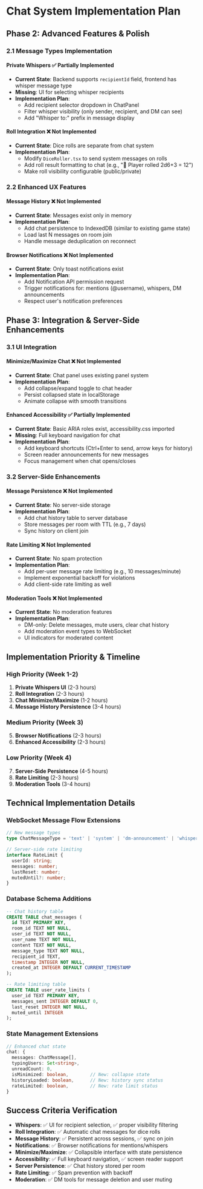 # Chat System Implementation Plan

## Phase 2: Advanced Features & Polish

### 2.1 Message Types Implementation

#### Private Whispers ✅ Partially Implemented
- **Current State**: Backend supports `recipientId` field, frontend has whisper message type
- **Missing**: UI for selecting whisper recipients
- **Implementation Plan**:
  - Add recipient selector dropdown in ChatPanel
  - Filter whisper visibility (only sender, recipient, and DM can see)
  - Add "Whisper to:" prefix in message display

#### Roll Integration ❌ Not Implemented
- **Current State**: Dice rolls are separate from chat system
- **Implementation Plan**:
  - Modify `DiceRoller.tsx` to send system messages on rolls
  - Add roll result formatting to chat (e.g., "🎲 Player rolled 2d6+3 = 12")
  - Make roll visibility configurable (public/private)

### 2.2 Enhanced UX Features

#### Message History ❌ Not Implemented
- **Current State**: Messages exist only in memory
- **Implementation Plan**:
  - Add chat persistence to IndexedDB (similar to existing game state)
  - Load last N messages on room join
  - Handle message deduplication on reconnect

#### Browser Notifications ❌ Not Implemented
- **Current State**: Only toast notifications exist
- **Implementation Plan**:
  - Add Notification API permission request
  - Trigger notifications for: mentions (@username), whispers, DM announcements
  - Respect user's notification preferences

## Phase 3: Integration & Server-Side Enhancements

### 3.1 UI Integration

#### Minimize/Maximize Chat ❌ Not Implemented
- **Current State**: Chat panel uses existing panel system
- **Implementation Plan**:
  - Add collapse/expand toggle to chat header
  - Persist collapsed state in localStorage
  - Animate collapse with smooth transitions

#### Enhanced Accessibility ✅ Partially Implemented
- **Current State**: Basic ARIA roles exist, accessibility.css imported
- **Missing**: Full keyboard navigation for chat
- **Implementation Plan**:
  - Add keyboard shortcuts (Ctrl+Enter to send, arrow keys for history)
  - Screen reader announcements for new messages
  - Focus management when chat opens/closes

### 3.2 Server-Side Enhancements

#### Message Persistence ❌ Not Implemented
- **Current State**: No server-side storage
- **Implementation Plan**:
  - Add chat history table to server database
  - Store messages per room with TTL (e.g., 7 days)
  - Sync history on client join

#### Rate Limiting ❌ Not Implemented
- **Current State**: No spam protection
- **Implementation Plan**:
  - Add per-user message rate limiting (e.g., 10 messages/minute)
  - Implement exponential backoff for violations
  - Add client-side rate limiting as well

#### Moderation Tools ❌ Not Implemented
- **Current State**: No moderation features
- **Implementation Plan**:
  - DM-only: Delete messages, mute users, clear chat history
  - Add moderation event types to WebSocket
  - UI indicators for moderated content

## Implementation Priority & Timeline

### High Priority (Week 1-2)
1. **Private Whispers UI** (2-3 hours)
2. **Roll Integration** (2-3 hours)
3. **Chat Minimize/Maximize** (1-2 hours)
4. **Message History Persistence** (3-4 hours)

### Medium Priority (Week 3)
5. **Browser Notifications** (2-3 hours)
6. **Enhanced Accessibility** (2-3 hours)

### Low Priority (Week 4)
7. **Server-Side Persistence** (4-5 hours)
8. **Rate Limiting** (2-3 hours)
9. **Moderation Tools** (3-4 hours)

## Technical Implementation Details

### WebSocket Message Flow Extensions
```typescript
// New message types
type ChatMessageType = 'text' | 'system' | 'dm-announcement' | 'whisper' | 'roll-result';

// Server-side rate limiting
interface RateLimit {
  userId: string;
  messages: number;
  lastReset: number;
  mutedUntil?: number;
}
```

### Database Schema Additions
```sql
-- Chat history table
CREATE TABLE chat_messages (
  id TEXT PRIMARY KEY,
  room_id TEXT NOT NULL,
  user_id TEXT NOT NULL,
  user_name TEXT NOT NULL,
  content TEXT NOT NULL,
  message_type TEXT NOT NULL,
  recipient_id TEXT,
  timestamp INTEGER NOT NULL,
  created_at INTEGER DEFAULT CURRENT_TIMESTAMP
);

-- Rate limiting table
CREATE TABLE user_rate_limits (
  user_id TEXT PRIMARY KEY,
  messages_sent INTEGER DEFAULT 0,
  last_reset INTEGER NOT NULL,
  muted_until INTEGER
);
```

### State Management Extensions
```typescript
// Enhanced chat state
chat: {
  messages: ChatMessage[],
  typingUsers: Set<string>,
  unreadCount: 0,
  isMinimized: boolean,        // New: collapse state
  historyLoaded: boolean,      // New: history sync status
  rateLimited: boolean,        // New: rate limit status
}
```

## Success Criteria Verification

- **Whispers**: ✅ UI for recipient selection, ✅ proper visibility filtering
- **Roll Integration**: ✅ Automatic chat messages for dice rolls
- **Message History**: ✅ Persistent across sessions, ✅ sync on join
- **Notifications**: ✅ Browser notifications for mentions/whispers
- **Minimize/Maximize**: ✅ Collapsible interface with state persistence
- **Accessibility**: ✅ Full keyboard navigation, ✅ screen reader support
- **Server Persistence**: ✅ Chat history stored per room
- **Rate Limiting**: ✅ Spam prevention with backoff
- **Moderation**: ✅ DM tools for message deletion and user muting